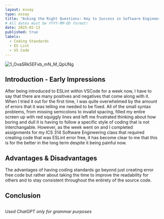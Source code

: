 ```yaml
---
layout: essay
type: essay
title: "Asking the Right Questions: Key to Success in Software Engineering"
# All dates must be YYYY-MM-DD format!
date: 2025-02-13
published: true
labels:
  - Coding Standards
  - ES Lint
  - VS Code
---
```

![1_OvaSRk5EFxb_mN_M_QpUNg](https://github.com/user-attachments/assets/756d656c-991d-477c-a134-f197404f78a6)


## Introduction - Early Impressions
After being introduced to ESLint within VSCode for a week now, I have to say that there are many positives and negatives that come along with it. When I tried it out for the first time, I was quite overwhelmed by the amount of errors that it was telling me needed to be fixed. All of the small syntax problems, from missing semicolons to invalid spacing, filled my entire screen up with red squiggly lines and left me frustrated thinking about how boring and dull it is having to follow a specific style of coding that is not interchangable. However, as the week went on and I completed assignments for my ICS 314 Software Engineering class that required creating code that was ESLint error free, it has become clear to me that this is for the better in the long term despite it being painful now.

## Advantages & Disadvantages
The advantages of having coding standards go beyond just creating error free code but rather about taking the time to improve the readability for others and to stay consistent throughout the entirety of the source code. 


## Conclusion



```
```

*Used ChatGPT only for grammar purposes*
